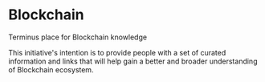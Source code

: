 # Blockchain
Terminus place for Blockchain knowledge

This initiative's intention is to provide people with a set of curated information and links that will help gain a better and broader understanding of Blockchain ecosystem.
